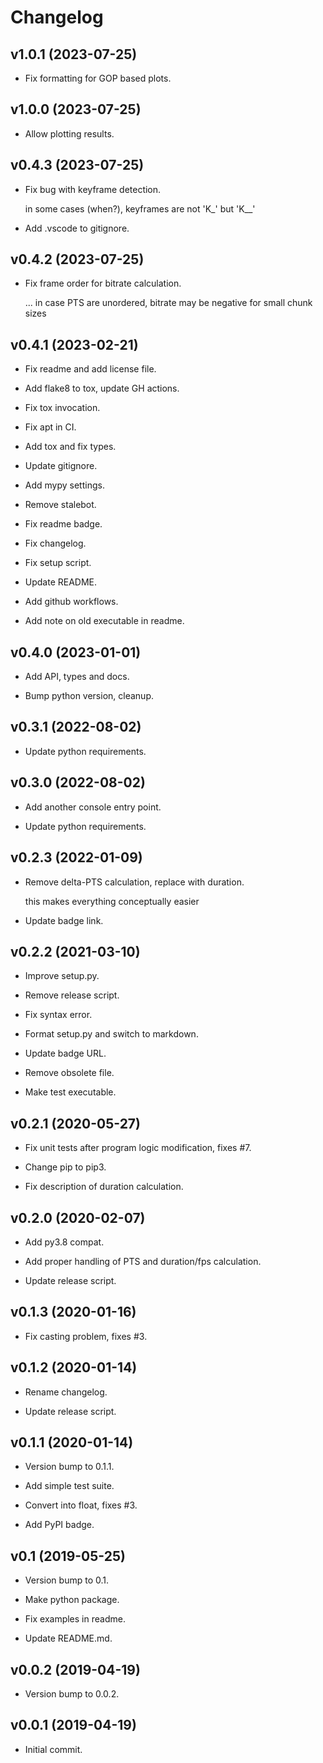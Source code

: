 # Changelog


## v1.0.1 (2023-07-25)

* Fix formatting for GOP based plots.


## v1.0.0 (2023-07-25)

* Allow plotting results.


## v0.4.3 (2023-07-25)

* Fix bug with keyframe detection.

  in some cases (when?), keyframes are not 'K_' but 'K__'

* Add .vscode to gitignore.


## v0.4.2 (2023-07-25)

* Fix frame order for bitrate calculation.

  ... in case PTS are unordered, bitrate may be negative for small chunk sizes


## v0.4.1 (2023-02-21)

* Fix readme and add license file.

* Add flake8 to tox, update GH actions.

* Fix tox invocation.

* Fix apt in CI.

* Add tox and fix types.

* Update gitignore.

* Add mypy settings.

* Remove stalebot.

* Fix readme badge.

* Fix changelog.

* Fix setup script.

* Update README.

* Add github workflows.

* Add note on old executable in readme.


## v0.4.0 (2023-01-01)

* Add API, types and docs.

* Bump python version, cleanup.


## v0.3.1 (2022-08-02)

* Update python requirements.


## v0.3.0 (2022-08-02)

* Add another console entry point.

* Update python requirements.


## v0.2.3 (2022-01-09)

* Remove delta-PTS calculation, replace with duration.

  this makes everything conceptually easier

* Update badge link.


## v0.2.2 (2021-03-10)

* Improve setup.py.

* Remove release script.

* Fix syntax error.

* Format setup.py and switch to markdown.

* Update badge URL.

* Remove obsolete file.

* Make test executable.


## v0.2.1 (2020-05-27)

* Fix unit tests after program logic modification, fixes #7.

* Change pip to pip3.

* Fix description of duration calculation.


## v0.2.0 (2020-02-07)

* Add py3.8 compat.

* Add proper handling of PTS and duration/fps calculation.

* Update release script.


## v0.1.3 (2020-01-16)

* Fix casting problem, fixes #3.


## v0.1.2 (2020-01-14)

* Rename changelog.

* Update release script.


## v0.1.1 (2020-01-14)

* Version bump to 0.1.1.

* Add simple test suite.

* Convert into float, fixes #3.

* Add PyPI badge.


## v0.1 (2019-05-25)

* Version bump to 0.1.

* Make python package.

* Fix examples in readme.

* Update README.md.


## v0.0.2 (2019-04-19)

* Version bump to 0.0.2.


## v0.0.1 (2019-04-19)

* Initial commit.


